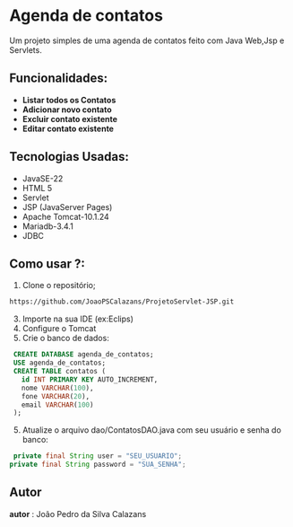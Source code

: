 # Agenda de contatos
Um projeto simples de uma agenda de contatos feito com Java Web,Jsp e Servlets.
## Funcionalidades:
- **Listar todos os Contatos**
- **Adicionar novo contato**
- **Excluir contato existente**
- **Editar contato existente**
## Tecnologias Usadas:
- JavaSE-22
- HTML 5
- Servlet
- JSP (JavaServer Pages)
- Apache Tomcat-10.1.24
- Mariadb-3.4.1
- JDBC
## Como usar ?:
1. Clone o repositório;
```markdown
https://github.com/JoaoPSCalazans/ProjetoServlet-JSP.git
```
3. Importe na sua IDE (ex:Eclips)
4. Configure o Tomcat
5. Crie o banco de dados:
 ```sql
  CREATE DATABASE agenda_de_contatos;
  USE agenda_de_contatos;
  CREATE TABLE contatos (
    id INT PRIMARY KEY AUTO_INCREMENT,
    nome VARCHAR(100),
    fone VARCHAR(20),
    email VARCHAR(100)
  );
 ```
5. Atualize o arquivo dao/ContatosDAO.java com seu usuário e senha do banco:
```java
 private final String user = "SEU_USUARIO";
private final String password = "SUA_SENHA";
```
## Autor
 **autor** : João Pedro da Silva Calazans
